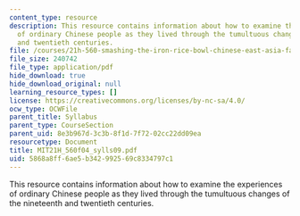 ```yaml
---
content_type: resource
description: This resource contains information about how to examine the experiences
  of ordinary Chinese people as they lived through the tumultuous changes of the nineteenth
  and twentieth centuries.
file: /courses/21h-560-smashing-the-iron-rice-bowl-chinese-east-asia-fall-2004/5868a8ff6ae5b342992569c8334797c1_MIT21H_560f04_sylls09.pdf
file_size: 240742
file_type: application/pdf
hide_download: true
hide_download_original: null
learning_resource_types: []
license: https://creativecommons.org/licenses/by-nc-sa/4.0/
ocw_type: OCWFile
parent_title: Syllabus
parent_type: CourseSection
parent_uid: 8e3b967d-3c3b-8f1d-7f72-02cc22dd09ea
resourcetype: Document
title: MIT21H_560f04_sylls09.pdf
uid: 5868a8ff-6ae5-b342-9925-69c8334797c1
---
```

This resource contains information about how to examine the experiences of ordinary Chinese people as they lived through the tumultuous changes of the nineteenth and twentieth centuries.
